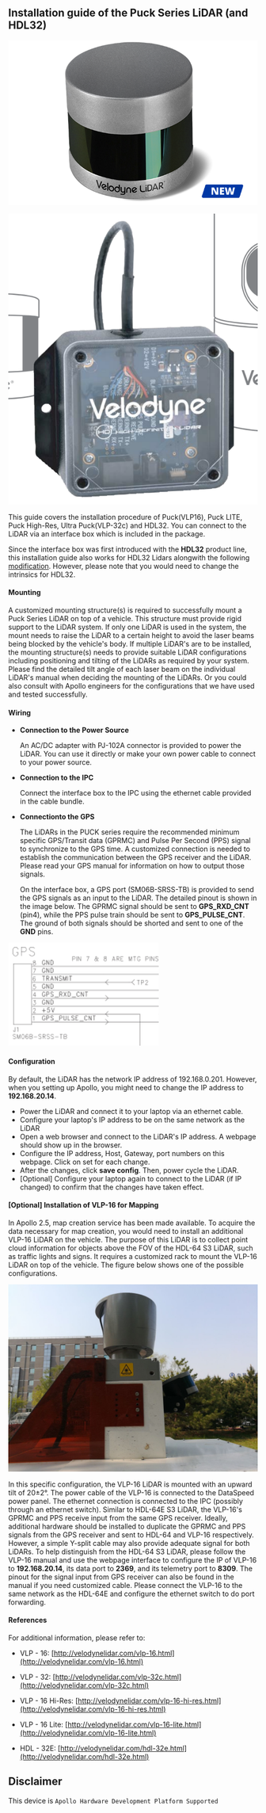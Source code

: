 ## Installation guide of the Puck Series LiDAR (and HDL32)
![lidar_image](images/lidar_pic_vlp32c.png)

![Interface_Box](images/lidar_interface_box.png)

This guide covers the installation procedure of Puck(VLP16), Puck LITE, Puck High-Res, Ultra Puck(VLP-32c) and HDL32.
You can connect to the LiDAR via an interface box which is included in the package.


Since the interface box was first introduced with the **HDL32** product line, this installation guide also works for HDL32 Lidars alongwith the following [modification](https://github.com/ApolloAuto/apollo/commit/df37d2c79129434fb90353950a65671278a4229e#diff-cb9767ab272f7dc5b3e0d870a324be51). However, please note that you would need to change the intrinsics for HDL32. 

#### Mounting

A customized mounting structure(s) is required to successfully mount a Puck Series LiDAR on top of a vehicle. This structure must provide rigid support to the LiDAR system. If only one LiDAR is used in the system, the mount needs to raise the LiDAR to a certain height to avoid the laser beams being blocked by the vehicle's body. If multiple LiDAR's are to be installed, the mounting structure(s) needs to provide suitable LiDAR configurations including positioning and tilting of the LiDARs as required by your system. Please find the detailed tilt angle of each laser beam on the individual LiDAR's manual when deciding the mounting of the LiDARs. Or you could also consult with Apollo engineers for the configurations that we have used and tested successfully.

#### Wiring

* **Connection to the Power Source**

   An AC/DC adapter with PJ-102A connector is provided to power the LiDAR. You can use it directly or make your own power cable to connect to your power source.

* **Connection to the IPC**

  Connect the interface box to the IPC using the ethernet cable provided in the cable bundle.

* **Connectionto the GPS**

   The LiDARs in the PUCK series require the recommended minimum specific GPS/Transit data (GPRMC) and Pulse Per Second (PPS) signal to synchronize to the GPS time. A customized connection is needed to establish the communication between the GPS receiver and the LiDAR. Please read your GPS manual for information on how to output those signals.  

   On the interface box, a GPS port (SM06B-SRSS-TB) is provided to send the GPS signals as an input to the LiDAR. The detailed pinout is shown in the image below. The GPRMC signal should be sent to **GPS_RXD_CNT** (pin4), while the PPS pulse train should be sent to **GPS_PULSE_CNT**. The ground of both signals should be shorted and sent to one of the **GND** pins.

![gps_pinout](images/lidar_gps_pinout.png)

#### Configuration
By default, the LiDAR has the network IP address of 192.168.0.201. However, when you setting up Apollo, you might need to change the IP address to **192.168.20.14**. 

* Power the LiDAR and connect it to your laptop via an ethernet cable.
* Configure your laptop's IP address to be on the same network as the LiDAR
* Open a web browser and connect to the LiDAR's IP address. A webpage should show up in the browser.
* Configure the IP address, Host, Gateway, port numbers on this webpage. Click on set for each change.
* After the changes, click **save config**. Then, power cycle the LiDAR.
* [Optional] Configure your laptop again to connect to the LiDAR (if IP changed) to confirm that the changes have taken effect.

#### [Optional] Installation of VLP-16 for Mapping

In Apollo 2.5, map creation service has been made available. To acquire the data necessary for map creation, you would need to install an additional VLP-16 LiDAR on the vehicle. The purpose of this LiDAR is to collect point cloud information for objects above the FOV of the HDL-64 S3 LiDAR, such as traffic lights and signs. It requires a customized rack to mount the VLP-16 LiDAR on top of the vehicle. The figure below shows one of the possible configurations. 

![VLP_16_installation](images/VLP16_install_configuration.jpg)

In this specific configuration, the VLP-16 LiDAR is mounted with an upward tilt of 20±2°. The power cable of the VLP-16 is connected to the DataSpeed power panel. The ethernet connection is connected to the IPC (possibly through an ethernet switch). Similar to HDL-64E S3 LiDAR, the VLP-16's GPRMC and PPS receive input from the same GPS receiver. Ideally, additional hardware should be installed to duplicate the GPRMC and PPS signals from the GPS receiver and sent to HDL-64 and VLP-16 respectively. However, a simple Y-split cable may also provide adequate signal for both LiDARs. To help distinguish from the HDL-64 S3 LiDAR, please follow the VLP-16 manual and use the webpage interface to configure the IP of VLP-16 to **192.168.20.14**, its data port to **2369**, and its telemetry port to **8309**. The pinout for the signal input from GPS receiver can also be found in the manual if you need customized cable. Please connect the VLP-16 to the same network as the HDL-64E and configure the ethernet switch to do port forwarding.

#### References

For additional information, please refer to:

* VLP - 16: [http://velodynelidar.com/vlp-16.html](http://velodynelidar.com/vlp-16.html)

* VLP - 32: [http://velodynelidar.com/vlp-32c.html](http://velodynelidar.com/vlp-32c.html)

* VLP - 16 Hi-Res: [http://velodynelidar.com/vlp-16-hi-res.html](http://velodynelidar.com/vlp-16-hi-res.html)

* VLP - 16 Lite: [http://velodynelidar.com/vlp-16-lite.html](http://velodynelidar.com/vlp-16-lite.html)

* HDL - 32E: [http://velodynelidar.com/hdl-32e.html](http://velodynelidar.com/hdl-32e.html)

## Disclaimer

This device is `Apollo Hardware Development Platform Supported`


